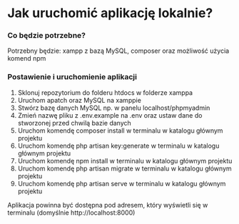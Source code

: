 <h1>Jak uruchomić aplikację lokalnie?</h1>
<h3> Co będzie potrzebne? </h3>
<p>Potrzebny będzie: xampp z bazą MySQL, composer oraz możliwość użycia komend npm</p>
<h3> Postawienie i uruchomienie aplikacji </h3>
<ol>
    <li>Sklonuj repozytorium do folderu htdocs w folderze xamppa</li>
    <li>Uruchom apatch oraz MySQL na xamppie</li>
    <li>Stwórz bazę danych MySQL np. w panelu localhost/phpmyadmin</li>
    <li>Zmień nazwę pliku z .env.example na .env oraz ustaw dane do stworzonej przed chwilą bazie danych</li>
    <li>Uruchom komendę composer install w terminalu w katalogu głównym projektu</li>
    <li>Uruchom komendę php artisan key:generate w terminalu w katalogu głównym projektu</li>
    <li>Uruchom komendę npm install w terminalu w katalogu głównym projektu</li>
    <li>Uruchom komendę php artisan migrate w terminalu w katalogu głównym projektu</li>
    <li>Uruchom komendę php artisan serve w terminalu w katalogu głównym projektu</li>
</ol>
<p>Aplikacja powinna być dostępna pod adresem, który wyświetli się w terminalu (domyślnie http://localhost:8000)</p>

